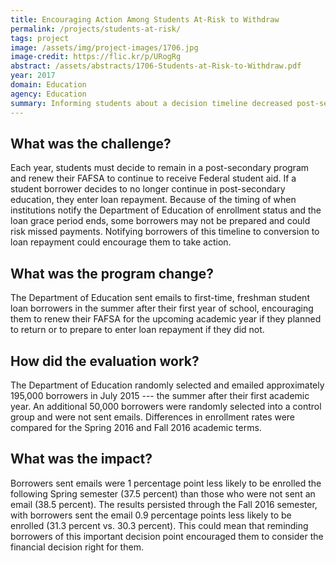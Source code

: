 ```yaml
---
title: Encouraging Action Among Students At-Risk to Withdraw
permalink: /projects/students-at-risk/
tags: project
image: /assets/img/project-images/1706.jpg
image-credit: https://flic.kr/p/URogRg
abstract: /assets/abstracts/1706-Students-at-Risk-to-Withdraw.pdf
year: 2017
domain: Education
agency: Education
summary: Informing students about a decision timeline decreased post-secondary enrollment by 1 percentage point.
---
```

## What was the challenge?

Each year, students must decide to remain in a post-secondary program and renew their FAFSA to continue to receive Federal student aid. If a student borrower decides to no longer continue in post-secondary education, they enter loan repayment. Because of the timing of when institutions notify the Department of Education of enrollment status and the loan grace period ends, some borrowers may not be prepared and could risk missed payments. Notifying borrowers of this timeline to conversion to loan repayment could encourage them to take action.   
## What was the program change?

The Department of Education sent emails to first-time, freshman student loan borrowers in the summer after their first year of school, encouraging them to renew their FAFSA for the upcoming academic year if they planned to return or to prepare to enter loan repayment if they did not.

## How did the evaluation work?

The Department of Education randomly selected and emailed approximately 195,000 borrowers in July 2015 --- the summer after their first academic year. An additional 50,000 borrowers were randomly selected into a control group and were not sent emails. Differences in enrollment rates were compared for the Spring 2016 and Fall 2016 academic terms.

## What was the impact?

Borrowers sent emails were 1 percentage point less likely to be enrolled the following Spring semester (37.5 percent) than those who were not sent an email (38.5 percent). The results persisted through the Fall 2016 semester, with borrowers sent the email 0.9 percentage points less likely to be enrolled (31.3 percent vs. 30.3 percent). This could mean that reminding borrowers of this important decision point encouraged them to consider the financial decision right for them.  
